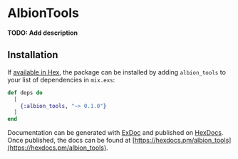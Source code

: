 # AlbionTools

**TODO: Add description**

## Installation

If [available in Hex](https://hex.pm/docs/publish), the package can be installed
by adding `albion_tools` to your list of dependencies in `mix.exs`:

```elixir
def deps do
  [
    {:albion_tools, "~> 0.1.0"}
  ]
end
```

Documentation can be generated with [ExDoc](https://github.com/elixir-lang/ex_doc)
and published on [HexDocs](https://hexdocs.pm). Once published, the docs can
be found at [https://hexdocs.pm/albion_tools](https://hexdocs.pm/albion_tools).

